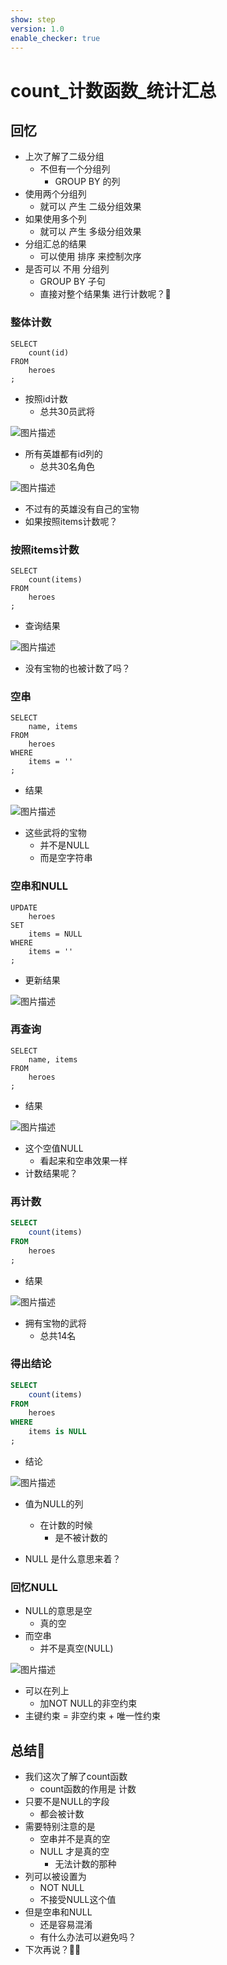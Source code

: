```yaml
---
show: step
version: 1.0
enable_checker: true
---
```


#   count_计数函数_统计汇总 

##  回忆

- 上次了解了二级分组
	- 不但有一个分组列
		- GROUP BY 的列
- 使用两个分组列
	- 就可以 产生 二级分组效果
- 如果使用多个列
	- 就可以 产生 多级分组效果
- 分组汇总的结果 
	- 可以使用 排序 来控制次序
- 是否可以 不用 分组列
	- GROUP BY 子句
	- 直接对整个结果集 进行计数呢？🤔

### 整体计数

```
SELECT 
    count(id)
FROM
    heroes
;
```

- 按照id计数
	-  总共30员武将

![图片描述](https://doc.shiyanlou.com/courses/uid1190679-20230708-1688824534514)

- 所有英雄都有id列的
	- 总共30名角色

![图片描述](https://doc.shiyanlou.com/courses/uid1190679-20230708-1688824596406)

- 不过有的英雄没有自己的宝物
- 如果按照items计数呢？

### 按照items计数

```
SELECT 
    count(items)
FROM
    heroes
;
```

- 查询结果

![图片描述](https://doc.shiyanlou.com/courses/uid1190679-20230708-1688824816822)

- 没有宝物的也被计数了吗？

### 空串

```
SELECT 
    name, items
FROM
    heroes
WHERE
    items = ''
;
```

- 结果

![图片描述](https://doc.shiyanlou.com/courses/uid1190679-20230708-1688824901423)

- 这些武将的宝物
	- 并不是NULL
	- 而是空字符串

### 空串和NULL

```
UPDATE 
    heroes
SET
    items = NULL
WHERE
    items = ''
;
```

- 更新结果

![图片描述](https://doc.shiyanlou.com/courses/uid1190679-20230708-1688825049058)

### 再查询

```
SELECT 
    name, items
FROM
    heroes
;
```

- 结果

![图片描述](https://doc.shiyanlou.com/courses/uid1190679-20230708-1688825196940)

- 这个空值NULL
	- 看起来和空串效果一样
- 计数结果呢？

### 再计数

```sql
SELECT 
    count(items)
FROM
    heroes
;
```

- 结果

![图片描述](https://doc.shiyanlou.com/courses/uid1190679-20230708-1688825365566)

- 拥有宝物的武将
	- 总共14名

### 得出结论

```sql
SELECT 
    count(items)
FROM
    heroes
WHERE
    items is NULL
;
```

- 结论

![图片描述](https://doc.shiyanlou.com/courses/uid1190679-20230708-1688825500839)

- 值为NULL的列
	- 在计数的时候
		- 是不被计数的

- NULL 是什么意思来着？

### 回忆NULL

- NULL的意思是空
	- 真的空
- 而空串
	- 并不是真空(NULL)

![图片描述](https://doc.shiyanlou.com/courses/uid1190679-20230708-1688825742927)

- 可以在列上
	- 加NOT NULL的非空约束
- 主键约束 = 非空约束 + 唯一性约束

## 总结🤔

- 我们这次了解了count函数
	- count函数的作用是 计数
- 只要不是NULL的字段
	- 都会被计数
- 需要特别注意的是
	- 空串并不是真的空
	- NULL 才是真的空
		- 无法计数的那种
- 列可以被设置为
	- NOT NULL 
	- 不接受NULL这个值
- 但是空串和NULL
	- 还是容易混淆
	- 有什么办法可以避免吗？
- 下次再说？👋🏻
